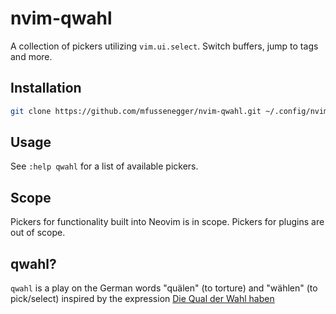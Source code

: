 # nvim-qwahl

A collection of pickers utilizing `vim.ui.select`. Switch buffers, jump to tags and more.

## Installation

```bash
git clone https://github.com/mfussenegger/nvim-qwahl.git ~/.config/nvim/pack/plugins/start/nvim-qwahl
```

## Usage

See `:help qwahl` for a list of available pickers.


## Scope

Pickers for functionality built into Neovim is in scope. Pickers for plugins are out of scope.


## qwahl?

`qwahl` is a play on the German words "quälen" (to torture) and "wählen" (to
pick/select) inspired by the expression [Die Qual der
Wahl haben](https://de.wiktionary.org/wiki/die_Qual_der_Wahl_haben)
